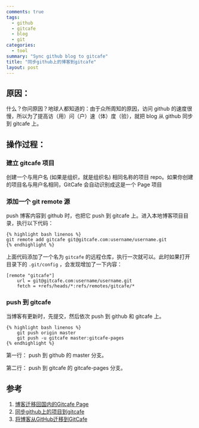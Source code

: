 ```yaml
---
comments: true
tags:
  - github
  - gitcafe
  - blog
  - git
categories:
  - tool
summary: "Sync github blog to gitcafe"
title: "同步github上的博客到gitcafe"
layout: post
---
```


## 原因：

什么？你问原因？地球人都知道的：由于众所周知的原因，访问 github 的速度很慢，所以为了提高访（用）问（户）速（体）度（验），就把 blog 从 github 同步到 gitcafe 上。


## 操作过程：

### 建立 gitcafe 项目

创建一个与用户名 (如果是组织，就是组织名) 相同名称的项目 repo。如果你创建的项目名与用户名相同，GitCafe 会自动识别成这是一个 Page 项目

<!-- more -->

### 添加一个 git remote 源

push 博客内容到 github 时，也把它 push 到 gitcafe 上。进入本地博客项目目录，执行以下代码：

    {% highlight bash linenos %}
    git remote add gitcafe git@gitcafe.com:username/username.git
    {% endhighlight %}

上面代码添加了一个名为 `gitcafe` 的远程仓库，执行一次就可以。此时如果打开目录下的 `.git/config` ，会发现增加了一下内容：

```
[remote "gitcafe"]
    url = git@gitcafe.com:username/username.git
    fetch = +refs/heads/*:refs/remotes/gitcafe/*
```

### push 到 gitcafe

当博客有更新时，先提交，然后依次 push 到 github 和 gitcafe 上。

    {% highlight bash linenos %}
        git push origin master
        git push -u gitcafe master:gitcafe-pages
    {% endhighlight %}

第一行： push 到 github 的 master 分支。

第二行： push 到 gitcafe 的 gitcafe-pages 分支。


## 参考
1. [博客迁移回国内的Gitcafe Page](http://www.besteric.com/2014/11/16/build-blog-mirror-site-on-gitcafe/)
2. [同步github上的项目到gitcafe](http://cxh.me/2014/06/28/gitsync-github-gitcafe/)
3. [将博客从GitHub迁移到GitCafe](http://blog.devtang.com/blog/2014/06/02/use-gitcafe-to-host-blog/)
